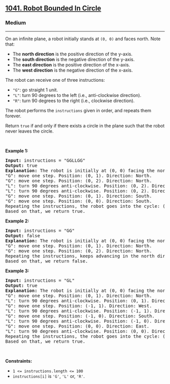 <h2><a href="https://leetcode.com/problems/robot-bounded-in-circle/">1041. Robot Bounded In Circle</a></h2><h3>Medium</h3><hr><div style="user-select: auto;"><p style="user-select: auto;">On an infinite plane, a robot initially stands at <code style="user-select: auto;">(0, 0)</code> and faces north. Note that:</p>

<ul style="user-select: auto;">
	<li style="user-select: auto;">The <strong style="user-select: auto;">north direction</strong> is the positive direction of the y-axis.</li>
	<li style="user-select: auto;">The <strong style="user-select: auto;">south direction</strong> is the negative direction of the y-axis.</li>
	<li style="user-select: auto;">The <strong style="user-select: auto;">east direction</strong> is the positive direction of the x-axis.</li>
	<li style="user-select: auto;">The <strong style="user-select: auto;">west direction</strong> is the negative direction of the x-axis.</li>
</ul>

<p style="user-select: auto;">The robot can receive one of three instructions:</p>

<ul style="user-select: auto;">
	<li style="user-select: auto;"><code style="user-select: auto;">"G"</code>: go straight 1 unit.</li>
	<li style="user-select: auto;"><code style="user-select: auto;">"L"</code>: turn 90 degrees to the left (i.e., anti-clockwise direction).</li>
	<li style="user-select: auto;"><code style="user-select: auto;">"R"</code>: turn 90 degrees to the right (i.e., clockwise direction).</li>
</ul>

<p style="user-select: auto;">The robot performs the <code style="user-select: auto;">instructions</code> given in order, and repeats them forever.</p>

<p style="user-select: auto;">Return <code style="user-select: auto;">true</code> if and only if there exists a circle in the plane such that the robot never leaves the circle.</p>

<p style="user-select: auto;">&nbsp;</p>
<p style="user-select: auto;"><strong style="user-select: auto;">Example 1:</strong></p>

<pre style="user-select: auto;"><strong style="user-select: auto;">Input:</strong> instructions = "GGLLGG"
<strong style="user-select: auto;">Output:</strong> true
<strong style="user-select: auto;">Explanation:</strong> The robot is initially at (0, 0) facing the north direction.
"G": move one step. Position: (0, 1). Direction: North.
"G": move one step. Position: (0, 2). Direction: North.
"L": turn 90 degrees anti-clockwise. Position: (0, 2). Direction: West.
"L": turn 90 degrees anti-clockwise. Position: (0, 2). Direction: South.
"G": move one step. Position: (0, 1). Direction: South.
"G": move one step. Position: (0, 0). Direction: South.
Repeating the instructions, the robot goes into the cycle: (0, 0) --&gt; (0, 1) --&gt; (0, 2) --&gt; (0, 1) --&gt; (0, 0).
Based on that, we return true.
</pre>

<p style="user-select: auto;"><strong style="user-select: auto;">Example 2:</strong></p>

<pre style="user-select: auto;"><strong style="user-select: auto;">Input:</strong> instructions = "GG"
<strong style="user-select: auto;">Output:</strong> false
<strong style="user-select: auto;">Explanation:</strong> The robot is initially at (0, 0) facing the north direction.
"G": move one step. Position: (0, 1). Direction: North.
"G": move one step. Position: (0, 2). Direction: North.
Repeating the instructions, keeps advancing in the north direction and does not go into cycles.
Based on that, we return false.
</pre>

<p style="user-select: auto;"><strong style="user-select: auto;">Example 3:</strong></p>

<pre style="user-select: auto;"><strong style="user-select: auto;">Input:</strong> instructions = "GL"
<strong style="user-select: auto;">Output:</strong> true
<strong style="user-select: auto;">Explanation:</strong> The robot is initially at (0, 0) facing the north direction.
"G": move one step. Position: (0, 1). Direction: North.
"L": turn 90 degrees anti-clockwise. Position: (0, 1). Direction: West.
"G": move one step. Position: (-1, 1). Direction: West.
"L": turn 90 degrees anti-clockwise. Position: (-1, 1). Direction: South.
"G": move one step. Position: (-1, 0). Direction: South.
"L": turn 90 degrees anti-clockwise. Position: (-1, 0). Direction: East.
"G": move one step. Position: (0, 0). Direction: East.
"L": turn 90 degrees anti-clockwise. Position: (0, 0). Direction: North.
Repeating the instructions, the robot goes into the cycle: (0, 0) --&gt; (0, 1) --&gt; (-1, 1) --&gt; (-1, 0) --&gt; (0, 0).
Based on that, we return true.
</pre>

<p style="user-select: auto;">&nbsp;</p>
<p style="user-select: auto;"><strong style="user-select: auto;">Constraints:</strong></p>

<ul style="user-select: auto;">
	<li style="user-select: auto;"><code style="user-select: auto;">1 &lt;= instructions.length &lt;= 100</code></li>
	<li style="user-select: auto;"><code style="user-select: auto;">instructions[i]</code> is <code style="user-select: auto;">'G'</code>, <code style="user-select: auto;">'L'</code> or, <code style="user-select: auto;">'R'</code>.</li>
</ul>
</div>